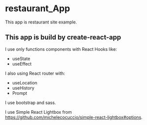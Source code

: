 # restaurant_App

This app is restaurant site example.

## This app is build by create-react-app

I use only functions components with React Hooks like:

- useState
- useEffect

I also using React router with:

- useLocation
- useHistory
- Prompt

I use bootstrap and sass.

I use Simple React Lightbox from https://github.com/michelecocuccio/simple-react-lightbox#options.
